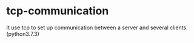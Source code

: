 # tcp-communication
It use tcp to set up communication between a server and several clients. (python3.7.3)
